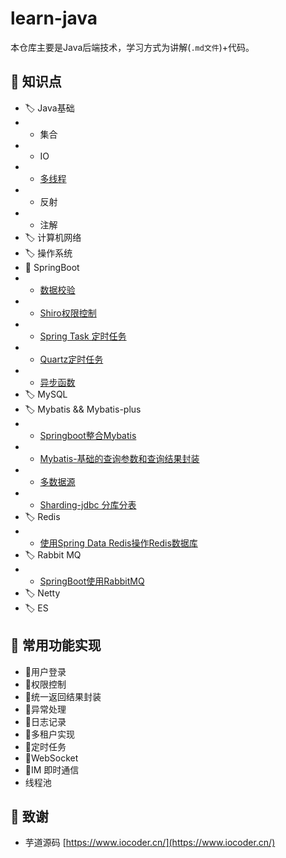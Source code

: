 # learn-java
本仓库主要是Java后端技术，学习方式为讲解(`.md文件`)+代码。

## 🎨 知识点
* 🏷️ ️Java基础
* * 集合
* * IO
* * [多线程](https://github.com/Tomoko-hjf/learn-java/blob/main/learn-basic/%E5%A4%9A%E7%BA%BF%E7%A8%8B.md)
* * 反射
* * 注解
* 🏷 ️计算机网络
* 🏷️ ️操作系统
* 🌱 SpringBoot
* * [数据校验](https://github.com/Tomoko-hjf/learn-java/blob/main/learn-springboot/validation/%E6%95%B0%E6%8D%AE%E6%A0%A1%E9%AA%8C.md)
* * [Shiro权限控制](https://github.com/Tomoko-hjf/learn-java/blob/main/learn-springboot/shiro/Shiro%E6%9D%83%E9%99%90%E6%8E%A7%E5%88%B6.md) 
* * [Spring Task 定时任务](https://github.com/Tomoko-hjf/learn-java/blob/main/learn-springboot/spring-task/Spring%20Task%20%E5%AE%9A%E6%97%B6%E4%BB%BB%E5%8A%A1.md)
* * [Quartz定时任务](https://github.com/Tomoko-hjf/learn-java/blob/main/learn-springboot/quartz/Quartz%E5%AE%9A%E6%97%B6%E4%BB%BB%E5%8A%A1.md)
* * [异步函数](https://github.com/Tomoko-hjf/learn-java/blob/main/learn-springboot/spring-task/async/%E5%BC%82%E6%AD%A5%E5%87%BD%E6%95%B0.md)
* 🏷️ ️MySQL
* 🏷️ Mybatis && Mybatis-plus
* * [Springboot整合Mybatis](https://github.com/Tomoko-hjf/learn-java/blob/main/learn-mybatis-mp/Springboot%E6%95%B4%E5%90%88Mybatis.md)
* * [Mybatis-基础的查询参数和查询结果封装](https://github.com/Tomoko-hjf/learn-java/blob/main/learn-mybatis-mp/Mybatis-%E5%9F%BA%E7%A1%80%E7%9A%84%E6%9F%A5%E8%AF%A2%E5%8F%82%E6%95%B0%E5%92%8C%E6%9F%A5%E8%AF%A2%E7%BB%93%E6%9E%9C%E5%B0%81%E8%A3%85.md)
* * [多数据源](https://github.com/Tomoko-hjf/learn-java/blob/main/learn-mybatis-mp/dynamic-datasource/%E5%A4%9A%E6%95%B0%E6%8D%AE%E6%BA%90.md)
* * [Sharding-jdbc 分库分表](https://github.com/Tomoko-hjf/learn-java/blob/main/learn-mybatis-mp/sharding/Sharding-jdbc%20%E5%88%86%E5%BA%93%E5%88%86%E8%A1%A8.md)
* 🏷️ ️Redis
* * [使用Spring Data Redis操作Redis数据库](https://github.com/Tomoko-hjf/learn-java/blob/main/learn-redis/%E4%BD%BF%E7%94%A8Spring%20Redis%20Data%E6%93%8D%E4%BD%9CRedis%E6%95%B0%E6%8D%AE%E5%BA%93.md)
* 🏷️ ️Rabbit MQ
* * [SpringBoot使用RabbitMQ](https://github.com/Tomoko-hjf/learn-java/blob/main/learn-rabbitMQ/RabbitMQ.md)
* 🏷️ ️Netty
* 🏷️ ️ES
## 🎨 常用功能实现
* 🚀用户登录
* 🚀权限控制
* 🚀统一返回结果封装
* 🚀异常处理 
* 🚀日志记录
* 🚀多租户实现
* 🚀定时任务
* 🚀WebSocket
* 🚀IM 即时通信
* 线程池

## 🍻 致谢
* 芋道源码 [https://www.iocoder.cn/](https://www.iocoder.cn/)
